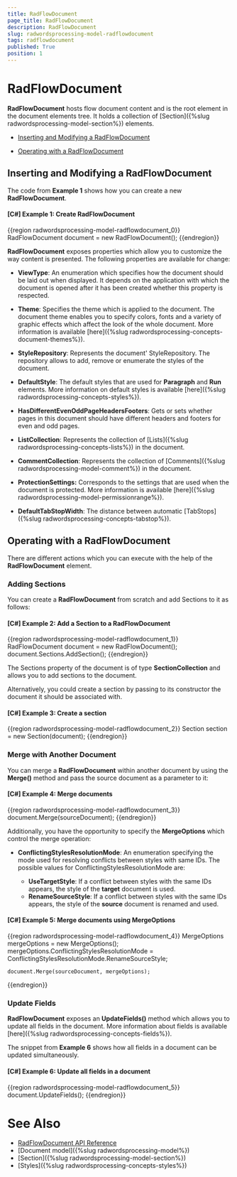```yaml
---
title: RadFlowDocument
page_title: RadFlowDocument
description: RadFlowDocument
slug: radwordsprocessing-model-radflowdocument
tags: radflowdocument
published: True
position: 1
---
```


# RadFlowDocument



__RadFlowDocument__ hosts flow document content and is the root element in the document elements tree. It holds a collection of [Section]({%slug radwordsprocessing-model-section%}) elements.
      

* [Inserting and Modifying a RadFlowDocument](#inserting-and-modifying-a-radflowdocument)

* [Operating with a RadFlowDocument](#operating-with-a-radflowdocument)


## Inserting and  Modifying a RadFlowDocument

The code from __Example 1__ shows how you can create a new __RadFlowDocument__.
        

#### __[C#] Example 1: Create RadFlowDocument__

{{region radwordsprocessing-model-radflowdocument_0}}
    RadFlowDocument document = new RadFlowDocument();
{{endregion}}



__RadFlowDocument__ exposes properties which allow you to customize the way content is presented. The following properties are available for change:
        

* __ViewType__: An enumeration which specifies how the document should be laid out when displayed. It depends on the application with which the document is opened after it has been created whether this property is respected.
            

* __Theme__: Specifies the theme which is applied to the document. The document theme enables you to specify colors, fonts and a variety of graphic effects which affect the look of the whole document. More information is available [here]({%slug radwordsprocessing-concepts-document-themes%}).
            

* __StyleRepository__: Represents the document' StyleRepository. The repository allows to add, remove or enumerate the styles of the document.
            

* __DefaultStyle__: The default styles that are used for __Paragraph__ and __Run__ elements. More information on default styles is available [here]({%slug radwordsprocessing-concepts-styles%}).
            

* __HasDifferentEvenOddPageHeadersFooters__: Gets or sets whether pages in this document should have different headers and footers for even and odd pages.
            

* __ListCollection__: Represents the collection of [Lists]({%slug radwordsprocessing-concepts-lists%}) in the document.
            

* __CommentCollection__: Represents the collection of [Comments]({%slug radwordsprocessing-model-comment%}) in the document.


* __ProtectionSettings:__ Corresponds to the settings that are used when the document is protected. More information is available [here]({%slug radwordsprocessing-model-permissionrange%}). 

* __DefaultTabStopWidth__: The distance between automatic [TabStops]({%slug radwordsprocessing-concepts-tabstop%}).

            

## Operating with a RadFlowDocument

There are different actions which you can execute with the help of the __RadFlowDocument__ element.
        

### Adding Sections

You can create a __RadFlowDocument__ from scratch and add Sections to it as follows:
            

#### __[C#] Example 2: Add a Section to a RadFlowDocument__

{{region radwordsprocessing-model-radflowdocument_1}}
    RadFlowDocument document = new RadFlowDocument();
    document.Sections.AddSection();
{{endregion}}



The Sections property of the document is of type __SectionCollection__ and allows you to add sections to the document.
            

Alternatively, you could create a section by passing to its constructor the document it should be associated with.
            

#### __[C#] Example 3: Create a section__

{{region radwordsprocessing-model-radflowdocument_2}}
    Section section = new Section(document);
{{endregion}}



### Merge with Another Document

You can merge a __RadFlowDocument__ within another document by using the __Merge()__ method and pass the source document as a parameter to it:
            

#### __[C#] Example 4: Merge documents__

{{region radwordsprocessing-model-radflowdocument_3}}
    document.Merge(sourceDocument);
{{endregion}}



Additionally, you have the opportunity to specify the __MergeOptions__ which control the merge operation:
            

* __ConflictingStylesResolutionMode__: An enumeration specifying the mode used for resolving conflicts between styles with same IDs. The possible values for ConflictingStylesResolutionMode are:
                
    * __UseTargetStyle__: If a conflict between styles with the same IDs appears, the style of the __target__ document is used.
    * __RenameSourceStyle__: If a conflict between styles with the same IDs appears, the style of the __source__ document is renamed and used.
                    

#### __[C#] Example 5: Merge documents using MergeOptions__

{{region radwordsprocessing-model-radflowdocument_4}}
    MergeOptions mergeOptions = new MergeOptions();
    mergeOptions.ConflictingStylesResolutionMode = ConflictingStylesResolutionMode.RenameSourceStyle;

    document.Merge(sourceDocument, mergeOptions);
{{endregion}}



### Update Fields

__RadFlowDocument__ exposes an __UpdateFields()__ method which allows you to update all fields in the document. More information about fields is available [here]({%slug radwordsprocessing-concepts-fields%}).
            

The snippet from __Example 6__ shows how all fields in a document can be updated simultaneously.
            

#### __[C#] Example 6: Update all fields in a document__

{{region radwordsprocessing-model-radflowdocument_5}}
    document.UpdateFields();
{{endregion}}



# See Also

 * [RadFlowDocument API Reference](http://www.telerik.com/help/wpf/t_telerik_windows_documents_flow_model_radflowdocument.html)
 * [Document model]({%slug radwordsprocessing-model%})
 * [Section]({%slug radwordsprocessing-model-section%})
 * [Styles]({%slug radwordsprocessing-concepts-styles%})
